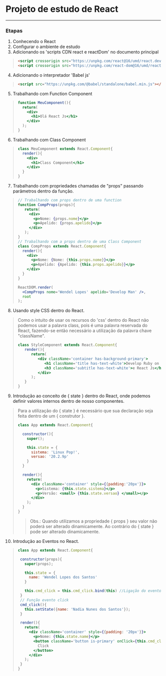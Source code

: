 # Projeto de estudo de React

----

### Etapas
1. Conhecendo o React
2. Configurar o ambiente de estudo
3. Adicionando os 'scripts CDN react e reactDom' no documento principal

> ```html
> <script crossorigin src="https://unpkg.com/react@16/umd/react.development.js"></script>
> <script crossorigin src="https://unpkg.com/react-dom@16/umd/react-dom.development.js"></script>
> 
> ```
>
> 

4. Adicionando o interpretador 'Babel js'

> ```html
> <script src="https://unpkg.com/@babel/standalone/babel.min.js"></script>
> ```
>
> 

5. Trabalhando com Function Component

> ```jsx
> function MeuComponent(){
>   return(
>     <div>
>     	<h1>Olá React Js</h1>
>     </div>
>   );
> }
> ```
>
> 

6. Trabalhando com Class Component

> ```jsx
> class MeuComponent extends React.Component{
>   render(){
>     <div>
>       <h1>Class Component</h1>
>     </div>
>   }
> }
> ```

7. Trabalhando com propriedades chamadas de "props" passando parâmetros dentro da função.

> ```jsx
> // Trabalhando com props dentro de uma function
> function CompProps(props){
>    return(
>      <div>
>        <p>Nome: {props.nome}</p>
>        <p>Apelido: {props.apelido}</p>
>      </div>
>    );
> }
> // Trabalhando com a props dentro de uma Class Component
> class CompProps extends React.Component{
>   render(){
>     <div>
>       <p>Nome: {Nome: {this.props.nome}}</p>
>       <p>Apelido: {Apelido: {this.props.apelido}}</p>
>     </div>
>   }
> }
> 
> ReactDOM.render(
>   <CompProps nome='Wendel Lopes' apelido='Develop Man' />,
>   root
> );
> ```

8. Usando style CSS dentro do React.

> Como o intuito de usar os recursos do 'css' dentro do React não podemos usar a palavra class, pois é uma palavra reservada do React, fazendo-se então necessário a utilização da palavra chave "className".
>
> ```jsx
> class StyleComponent extends React.Component{
>    render(){
>       return(
>          <div className='container has-background-primary'>
>             <h1 className='title has-text-white'>Develop Ruby on Rails</h1>
>             <h3 className='subtitle has-text-white'>e React Js</h3>
>          </div>
>       );
>    }
> }
> ```
>
> 

9. Introdução ao conceito de { state } dentro do React, onde podemos definir valores internos dentro de nosso componentes.

> Para a utilização do { state } é necessário que sua declaração seja feita dentro de um { construtor }.
>
> ```jsx
> class App extends React.Component{
> 
>   constructor(){
>     super();
> 
>     this.state = {
>       sistema: 'Linux Pop!',
>       versao: '20.2.9p'
>     }
>   }
> 
>   render(){
>     return(
>       <div className='container' style={{padding:'20px'}}>
>         <p>Sistema: {this.state.sistema}</p>
>         <p>Versão: <small> {this.state.versao} </small></p>
>       </div>
>     );
>   }
> }
> ```
>
> >Obs.: Quando utilizamos a propriedade { props } seu valor não poderá ser alterado dinamicamente. Ao contrário do { state } pode ser alterado dinamicamente.

10. Introdução ao Eventos no React.

>
>
>```jsx
>class App extends React.Component{
>
>  constructor(props){
>    super(props);
>
>    this.state = {
>      name: 'Wendel Lopes dos Santos'
>    }
>
>    this.cmd_click = this.cmd_click.bind(this) //Ligação do evento click a class
>  }
>  // Função evento click 
>  cmd_click(){
>    this.setState({name: 'Nadia Nunes dos Santos'});
>  }
>
>  render(){
>    return(
>      <div className='container' style={{padding: '20px'}}>
>        <p>Nome: {this.state.name}</p>
>        <button className='button is-primary' onClick={this.cmd_click}>
>          Click
>        </button>
>      </div>
>    );
>  }
>}
>```
>
>